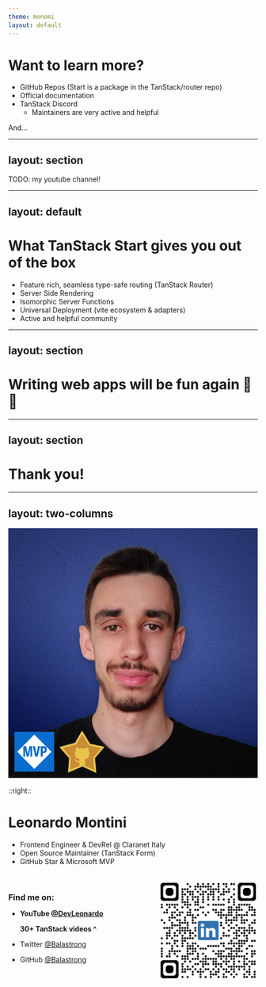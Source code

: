 ```yaml
---
theme: monomi
layout: default
---
```


# Want to learn more?

- GitHub Repos (Start is a package in the TanStack/router repo)
- Official documentation
- TanStack Discord
  - Maintainers are very active and helpful

And...

---
layout: section
---

TODO: my youtube channel!

---
layout: default
---

# What TanStack Start gives you out of the box

- Feature rich, seamless type-safe routing (TanStack Router)
- Server Side Rendering
- Isomorphic Server Functions
- Universal Deployment (vite ecosystem & adapters)
- Active and helpful community

---
layout: section
---

# Writing web apps will be fun again 🎉🎉

---
layout: section
---

# Thank you!

---
layout: two-columns
---

![Propic](.demo/slides/img/propic.png)

::right::
# Leonardo Montini

- Frontend Engineer & DevRel @ Claranet Italy
- Open Source Maintainer (TanStack Form)
- GitHub Star & Microsoft MVP

<br />

<div style="float: left">

<h3 style="margin-bottom: 10px">Find me on:</h3>

- **YouTube [@DevLeonardo](https://www.youtube.com/@DevLeonardo)**
  
  **30+ TanStack videos ^**
- Twitter [@Balastrong](https://twitter.com/Balastrong)
- GitHub [@Balastrong](https://github.com/Balastrong)

</div>
<div style="float: right">
    <img src=".demo/slides/img/qrlinkedin.png" alt="LinkedIn QR Code" width="200" height="200" style="border-radius: 10px;"/>
</div>

